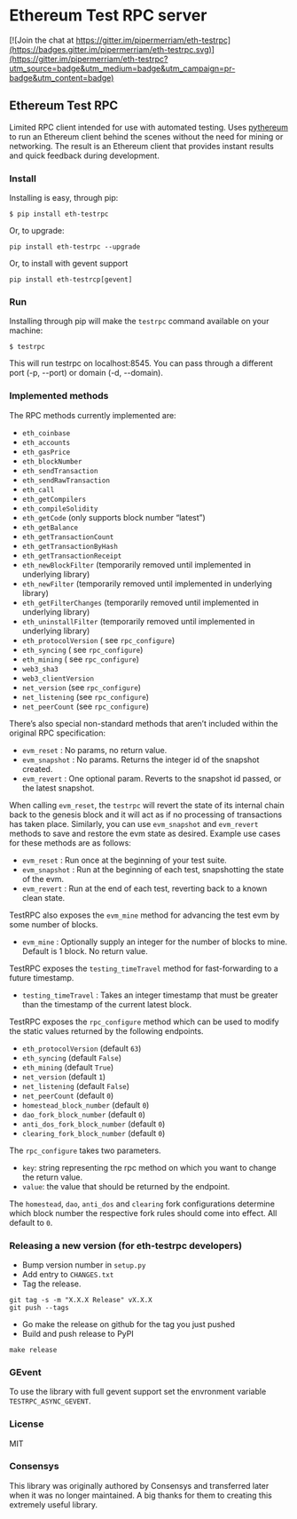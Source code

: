 # Ethereum Test RPC server

[![Join the chat at https://gitter.im/pipermerriam/eth-testrpc](https://badges.gitter.im/pipermerriam/eth-testrpc.svg)](https://gitter.im/pipermerriam/eth-testrpc?utm_source=badge&utm_medium=badge&utm_campaign=pr-badge&utm_content=badge)

## Ethereum Test RPC

Limited RPC client intended for use with automated testing. Uses
[pythereum](https://github.com/ethereum/pyethereum) to run an Ethereum client
behind the scenes without the need for mining or networking. The result is an
Ethereum client that provides instant results and quick feedback during
development.

### Install

Installing is easy, through pip:

```
$ pip install eth-testrpc
```

Or, to upgrade:

```
pip install eth-testrpc --upgrade
```

Or, to install with gevent support

```
pip install eth-testrcp[gevent]
```

### Run

Installing through pip will make the `testrpc` command available on your machine:

```
$ testrpc
```

This will run testrpc on localhost:8545. You can pass through a different port (-p, --port) or domain (-d, --domain).

### Implemented methods

The RPC methods currently implemented are:

* `eth_coinbase`
* `eth_accounts`
* `eth_gasPrice`
* `eth_blockNumber`
* `eth_sendTransaction`
* `eth_sendRawTransaction`
* `eth_call`
* `eth_getCompilers`
* `eth_compileSolidity`
* `eth_getCode` (only supports block number “latest”)
* `eth_getBalance`
* `eth_getTransactionCount`
* `eth_getTransactionByHash`
* `eth_getTransactionReceipt`
* `eth_newBlockFilter`  (temporarily removed until implemented in underlying library)
* `eth_newFilter`  (temporarily removed until implemented in underlying library)
* `eth_getFilterChanges`  (temporarily removed until implemented in underlying library)
* `eth_uninstallFilter`  (temporarily removed until implemented in underlying library)
* `eth_protocolVersion` ( see `rpc_configure`)
* `eth_syncing` ( see `rpc_configure`)
* `eth_mining` ( see `rpc_configure`)
* `web3_sha3`
* `web3_clientVersion`
* `net_version` (see `rpc_configure`)
* `net_listening` (see `rpc_configure`)
* `net_peerCount` (see `rpc_configure`)

There’s also special non-standard methods that aren’t included within the original RPC specification:

* `evm_reset` : No params, no return value.
* `evm_snapshot` : No params. Returns the integer id of the snapshot created.
* `evm_revert` : One optional param. Reverts to the snapshot id passed, or the latest snapshot.

When calling `evm_reset`, the `testrpc` will revert the state of its internal
chain back to the genesis block and it will act as if no processing of
transactions has taken place. Similarly, you can use `evm_snapshot` and
`evm_revert` methods to save and restore the evm state as desired. Example use
cases for these methods are as follows:

* `evm_reset` : Run once at the beginning of your test suite.
* `evm_snapshot` : Run at the beginning of each test, snapshotting the state of the evm.
* `evm_revert` : Run at the end of each test, reverting back to a known clean state.

TestRPC also exposes the `evm_mine` method for advancing the test evm by some
number of blocks.

* `evm_mine` : Optionally supply an integer for the number of blocks to mine.  Default is 1 block. No return value.

TestRPC exposes the `testing_timeTravel` method for fast-forwarding to a future timestamp.

* `testing_timeTravel` : Takes an integer timestamp that must be greater than the timestamp of the current latest block.

TestRPC exposes the `rpc_configure` method which can be used to modify the
static values returned by the following endpoints.

* `eth_protocolVersion` (default `63`)
* `eth_syncing` (default `False`)
* `eth_mining` (default `True`)
* `net_version` (default `1`)
* `net_listening` (default `False`)
* `net_peerCount` (default `0`)
* `homestead_block_number` (default `0`)
* `dao_fork_block_number` (default `0`)
* `anti_dos_fork_block_number` (default `0`)
* `clearing_fork_block_number` (default `0`)

The `rpc_configure` takes two parameters.

* `key`: string representing the rpc method on which you want to change the return value.
* `value`: the value that should be returned by the endpoint.

The `homestead`, `dao`, `anti_dos` and `clearing` fork configurations determine
which block number the respective fork rules should come into effect.  All
default to `0`.


### Releasing a new version (for eth-testrpc developers)


* Bump version number in `setup.py`
* Add entry to `CHANGES.txt`
* Tag the release.

```
git tag -s -m "X.X.X Release" vX.X.X
git push --tags
```

* Go make the release on github for the tag you just pushed
* Build and push release to PyPI

```
make release
```


### GEvent

To use the library with full gevent support set the envronment variable
`TESTRPC_ASYNC_GEVENT`.


### License

MIT


### Consensys

This library was originally authored by Consensys and transferred later when it
was no longer maintained.  A big thanks for them to creating this extremely
useful library.
